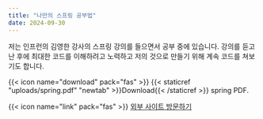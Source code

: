 ```yaml
---
title: "나만의 스프링 공부법"
date: 2024-09-30
---
```


저는 인프런의 김영한 강사의 스프링 강의를 들으면서 공부 중에 있습니다. 강의를 듣고 난 후에 최대한 코드를 이해하려고 노력하고 저의 것으로 만들기 위해 계속 코드를 쳐보기도 합니다.

{{< icon name="download" pack="fas" >}} {{< staticref "uploads/spring.pdf" "newtab" >}}Download{{< /staticref >}} spring PDF.

{{< icon name="link" pack="fas" >}} [외부 사이트 방문하기](https://www.inflearn.com/courses?s=%EA%B9%80%EC%98%81%ED%95%9C&srsltid=AfmBOoqpQxz0MIXCAj5WjkLmUwMUkPLM7IaTy_wXFnV1BX_p2lRZzcbn)
